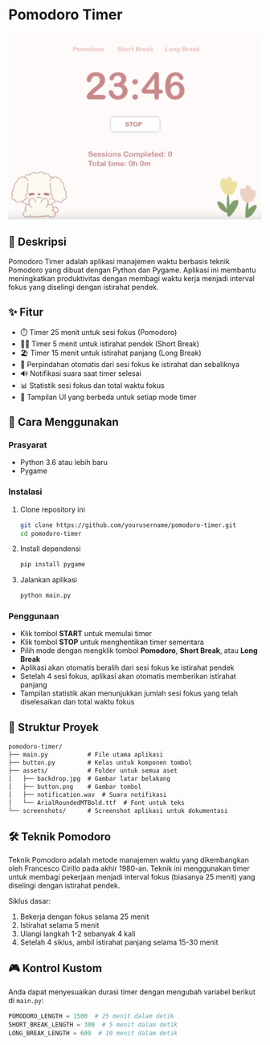 # Pomodoro Timer

![Pomodoro Timer Screenshot](assets/pomodoro_screenshot.png)

## 📝 Deskripsi
Pomodoro Timer adalah aplikasi manajemen waktu berbasis teknik Pomodoro yang dibuat dengan Python dan Pygame. Aplikasi ini membantu meningkatkan produktivitas dengan membagi waktu kerja menjadi interval fokus yang diselingi dengan istirahat pendek.

## ✨ Fitur
- ⏱️ Timer 25 menit untuk sesi fokus (Pomodoro)
- 🧘‍♀️ Timer 5 menit untuk istirahat pendek (Short Break)
- 🏖️ Timer 15 menit untuk istirahat panjang (Long Break)
- 🔄 Perpindahan otomatis dari sesi fokus ke istirahat dan sebaliknya
- 🔊 Notifikasi suara saat timer selesai
- 📊 Statistik sesi fokus dan total waktu fokus
- 🌈 Tampilan UI yang berbeda untuk setiap mode timer

## 🚀 Cara Menggunakan

### Prasyarat
- Python 3.6 atau lebih baru
- Pygame

### Instalasi
1. Clone repository ini
   ```bash
   git clone https://github.com/yourusername/pomodoro-timer.git
   cd pomodoro-timer
   ```

2. Install dependensi
   ```bash
   pip install pygame
   ```

3. Jalankan aplikasi
   ```bash
   python main.py
   ```

### Penggunaan
- Klik tombol **START** untuk memulai timer
- Klik tombol **STOP** untuk menghentikan timer sementara
- Pilih mode dengan mengklik tombol **Pomodoro**, **Short Break**, atau **Long Break**
- Aplikasi akan otomatis beralih dari sesi fokus ke istirahat pendek
- Setelah 4 sesi fokus, aplikasi akan otomatis memberikan istirahat panjang
- Tampilan statistik akan menunjukkan jumlah sesi fokus yang telah diselesaikan dan total waktu fokus

## 📁 Struktur Proyek
```
pomodoro-timer/
├── main.py           # File utama aplikasi
├── button.py         # Kelas untuk komponen tombol
├── assets/           # Folder untuk semua aset
│   ├── backdrop.jpg  # Gambar latar belakang
│   ├── button.png    # Gambar tombol
│   ├── notification.wav  # Suara notifikasi
│   └── ArialRoundedMTBold.ttf  # Font untuk teks
└── screenshots/      # Screenshot aplikasi untuk dokumentasi
```

## 🛠️ Teknik Pomodoro
Teknik Pomodoro adalah metode manajemen waktu yang dikembangkan oleh Francesco Cirillo pada akhir 1980-an. Teknik ini menggunakan timer untuk membagi pekerjaan menjadi interval fokus (biasanya 25 menit) yang diselingi dengan istirahat pendek.

Siklus dasar:
1. Bekerja dengan fokus selama 25 menit
2. Istirahat selama 5 menit
3. Ulangi langkah 1-2 sebanyak 4 kali
4. Setelah 4 siklus, ambil istirahat panjang selama 15-30 menit

## 🎮 Kontrol Kustom
Anda dapat menyesuaikan durasi timer dengan mengubah variabel berikut di `main.py`:
```python
POMODORO_LENGTH = 1500  # 25 menit dalam detik
SHORT_BREAK_LENGTH = 300  # 5 menit dalam detik
LONG_BREAK_LENGTH = 600  # 10 menit dalam detik
```
